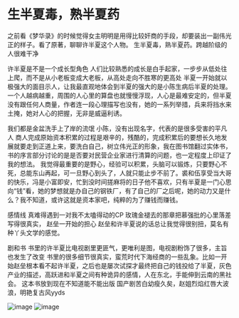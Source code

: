 # 生半夏毒，熟半夏药

之前看《梦华录》的时候觉得女主明明是用得比较奸商的手段，却要装出一副伟光正的样子。看了原著，聊聊许半夏这个人物。
生半夏毒，熟半夏药。跨越阶级的人很难干净

许半夏是不是一个成长型角色
人们比较熟悉的成长是白手起家，一步步从低处往上爬，而不是从小老板变成大老板，从高处走向不胜寒的更高处
半夏一开始就以极强大的面目示人，让我最直观地体会到半夏的强大的是小陈生病后半夏的处理。一个人越病越重，周围的人心里的算盘也就慢慢浮现，人心是最难安定的，但半夏没有跟任何人商量，作者连一段心理描写也没有，她的一系列举措，兵来将挡水来土掩，她对人心的把握，无非是威逼利诱。


我们都是金盆洗手上了岸的流氓
小陈，没有出现名字，代表的是很多受害的平凡人
商人完成原始资本积累的过程是艰辛的，残酷的，完成积累后的要想长久地发展就要走到正道上来，要洗白自己，树立伟光正的形象，我在图书馆翻过实体书，书的序言部分讨论的是是否要对民营企业家进行清算的问题，也一定程度上印证了我的想法。
我觉得最重要的是野心，经验可以积累，头脑可以锻炼，只要野心不死，总能东山再起，可一旦野心到头了，人就只能止步不前了。裘和伍享受当大哥的快乐，冯是小富即安，忙到没时间搓麻将的日子他不喜欢，只有半夏是一门心思向“钱”看，她的梦想就是办自己的钢铁厂，有了自己的厂之后呢，她的动力又是什么？我不知道，或许这就是资本家吧，纯粹的为了赚钱而赚钱。

感情线
真难得遇到一对我不太嗑得动的CP
玫瑰金褪去的那章把慕强批的心里落差写得很真实，
赵垒一开始的担心
赵垒和许半夏说的话总让我觉得很别扭，莫名有种丫头文学的感觉。

剧和书
书里的许半夏比电视剧里更匪气，更唯利是图，电视剧粉饰了很多，主旨也发生了改变
书里的很多细节很真实，蛮荒时代下海经商的一些乱象。比如一开始赵垒根本看不起许半夏，之后也是屡次试探才最终把自己的钱投给了半夏，灰色产业的描述，高跃进和半夏之间有种诡异的感情，人在东北，手能伸到云南的黑社会。
这本书放到现在不知道能不能出版
国产剧苦白幼瘦久矣，赵姐烈焰红唇大波浪，明艳复古风yyds

![image](https://user-images.githubusercontent.com/73097943/215116999-d0c9426a-a3d4-4b90-be16-4d34e304e349.png)
![image](https://user-images.githubusercontent.com/73097943/215117282-0a43cc42-9a06-4455-84fb-ead9626558d2.png)

